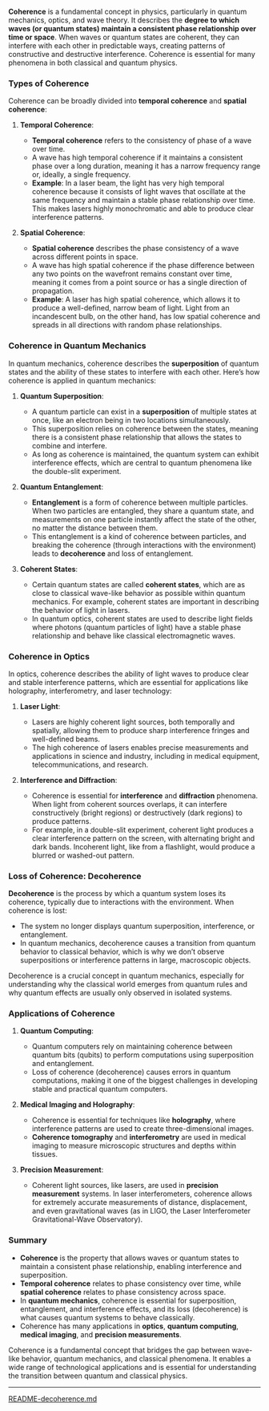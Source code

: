 **Coherence** is a fundamental concept in physics, particularly in quantum mechanics, optics, and wave theory. It describes the **degree to which waves (or quantum states) maintain a consistent phase relationship over time or space**. When waves or quantum states are coherent, they can interfere with each other in predictable ways, creating patterns of constructive and destructive interference. Coherence is essential for many phenomena in both classical and quantum physics.

### Types of Coherence

Coherence can be broadly divided into **temporal coherence** and **spatial coherence**:

1. **Temporal Coherence**:
   - **Temporal coherence** refers to the consistency of phase of a wave over time.
   - A wave has high temporal coherence if it maintains a consistent phase over a long duration, meaning it has a narrow frequency range or, ideally, a single frequency.
   - **Example**: In a laser beam, the light has very high temporal coherence because it consists of light waves that oscillate at the same frequency and maintain a stable phase relationship over time. This makes lasers highly monochromatic and able to produce clear interference patterns.

2. **Spatial Coherence**:
   - **Spatial coherence** describes the phase consistency of a wave across different points in space.
   - A wave has high spatial coherence if the phase difference between any two points on the wavefront remains constant over time, meaning it comes from a point source or has a single direction of propagation.
   - **Example**: A laser has high spatial coherence, which allows it to produce a well-defined, narrow beam of light. Light from an incandescent bulb, on the other hand, has low spatial coherence and spreads in all directions with random phase relationships.

### Coherence in Quantum Mechanics

In quantum mechanics, coherence describes the **superposition** of quantum states and the ability of these states to interfere with each other. Here’s how coherence is applied in quantum mechanics:

1. **Quantum Superposition**:
   - A quantum particle can exist in a **superposition** of multiple states at once, like an electron being in two locations simultaneously.
   - This superposition relies on coherence between the states, meaning there is a consistent phase relationship that allows the states to combine and interfere.
   - As long as coherence is maintained, the quantum system can exhibit interference effects, which are central to quantum phenomena like the double-slit experiment.

2. **Quantum Entanglement**:
   - **Entanglement** is a form of coherence between multiple particles. When two particles are entangled, they share a quantum state, and measurements on one particle instantly affect the state of the other, no matter the distance between them.
   - This entanglement is a kind of coherence between particles, and breaking the coherence (through interactions with the environment) leads to **decoherence** and loss of entanglement.

3. **Coherent States**:
   - Certain quantum states are called **coherent states**, which are as close to classical wave-like behavior as possible within quantum mechanics. For example, coherent states are important in describing the behavior of light in lasers.
   - In quantum optics, coherent states are used to describe light fields where photons (quantum particles of light) have a stable phase relationship and behave like classical electromagnetic waves.

### Coherence in Optics

In optics, coherence describes the ability of light waves to produce clear and stable interference patterns, which are essential for applications like holography, interferometry, and laser technology:

1. **Laser Light**:
   - Lasers are highly coherent light sources, both temporally and spatially, allowing them to produce sharp interference fringes and well-defined beams.
   - The high coherence of lasers enables precise measurements and applications in science and industry, including in medical equipment, telecommunications, and research.

2. **Interference and Diffraction**:
   - Coherence is essential for **interference** and **diffraction** phenomena. When light from coherent sources overlaps, it can interfere constructively (bright regions) or destructively (dark regions) to produce patterns.
   - For example, in a double-slit experiment, coherent light produces a clear interference pattern on the screen, with alternating bright and dark bands. Incoherent light, like from a flashlight, would produce a blurred or washed-out pattern.

### Loss of Coherence: Decoherence

**Decoherence** is the process by which a quantum system loses its coherence, typically due to interactions with the environment. When coherence is lost:
- The system no longer displays quantum superposition, interference, or entanglement.
- In quantum mechanics, decoherence causes a transition from quantum behavior to classical behavior, which is why we don’t observe superpositions or interference patterns in large, macroscopic objects.

Decoherence is a crucial concept in quantum mechanics, especially for understanding why the classical world emerges from quantum rules and why quantum effects are usually only observed in isolated systems.

### Applications of Coherence

1. **Quantum Computing**:
   - Quantum computers rely on maintaining coherence between quantum bits (qubits) to perform computations using superposition and entanglement.
   - Loss of coherence (decoherence) causes errors in quantum computations, making it one of the biggest challenges in developing stable and practical quantum computers.

2. **Medical Imaging and Holography**:
   - Coherence is essential for techniques like **holography**, where interference patterns are used to create three-dimensional images.
   - **Coherence tomography** and **interferometry** are used in medical imaging to measure microscopic structures and depths within tissues.

3. **Precision Measurement**:
   - Coherent light sources, like lasers, are used in **precision measurement** systems. In laser interferometers, coherence allows for extremely accurate measurements of distance, displacement, and even gravitational waves (as in LIGO, the Laser Interferometer Gravitational-Wave Observatory).

### Summary

- **Coherence** is the property that allows waves or quantum states to maintain a consistent phase relationship, enabling interference and superposition.
- **Temporal coherence** relates to phase consistency over time, while **spatial coherence** relates to phase consistency across space.
- In **quantum mechanics**, coherence is essential for superposition, entanglement, and interference effects, and its loss (decoherence) is what causes quantum systems to behave classically.
- Coherence has many applications in **optics**, **quantum computing**, **medical imaging**, and **precision measurements**.

Coherence is a fundamental concept that bridges the gap between wave-like behavior, quantum mechanics, and classical phenomena. It enables a wide range of technological applications and is essential for understanding the transition between quantum and classical physics.


---

[README-decoherence.md](https://t2m.io/y5coL1B)
